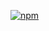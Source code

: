  [![npm](https://img.shields.io/npm/v/detect-flowtype-js.svg?maxAge=2592000)](https://www.npmjs.com/package/detect-flowtype-js)